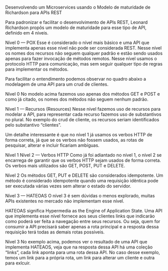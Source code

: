Desenvolvendo um Microservices usando o Modelo de maturidade de Richardson para APIs REST 

Para padronizar e facilitar o desenvolvimento de APIs REST, Leonard Richardson propôs um modelo de maturidade para esse tipo de API, definido em 4 níveis.

Nível 0 — POX
Esse é considerado o nível mais básico e uma API que implementa apenas esse nível não pode ser considerada REST.
Nesse nível os nomes dos recursos não seguem qualquer padrão e estão sendo usados apenas para fazer invocação de métodos remotos. 
Nesse nível usamos o protocolo HTTP para comunicação, mas sem seguir qualquer tipo de regras para implementar os métodos.

Para facilitar o entendimento podemos observar no quadro abaixo a modelagem de uma API para um crud de clientes.


Nível 0
No modelo acima fazemos uso apenas dos métodos GET e POST e como já citado, os nomes dos métodos não seguem nenhum padrão.

Nível 1 — Recursos (Resources)
Nesse nível fazemos uso de recursos para modelar a API, para representar cada recurso fazemos uso de substantivos no plural.
No exemplo do crud de cliente, os recursos seriam identificados pelo substantivo “clientes”.

Um detalhe interessante é que no nível 1 já usamos os verbos HTTP de forma correta, já que se os verbos não fossem usados, as rotas de pesquisar, alterar e incluir ficariam ambíguas.


Nível 1
Nível 2 — Verbos HTTP
Como já foi adiantado no nível 1, o nível 2 se encarrega de garantir que os verbos HTTP sejam usados de forma correta. Os verbos mais utilizados são GET, POST, PUT e DELETE.


Nível 2
Os métodos GET, PUT e DELETE são considerados idempotente.
Um método é considerado idempotente quando uma requisição idêntica pode ser executada várias vezes sem alterar o estado do servidor.

Nível 3 — HATEOAS
O nível 3 é sem dúvidas o menos explorado, muitas APIs existentes no mercado não implementam esse nível.

HATEOAS significa Hypermedia as the Engine of Application State. 
Uma API que implementa esse nível fornece aos seus clientes links que indicarão como poderá ser feita a navegação entre seus recursos. 
Ou seja, quem for consumir a API precisará saber apenas a rota principal e a resposta dessa requisição terá todas as demais rotas possíveis.


Nível 3
No exemplo acima, podemos ver o resultado de uma API que implementa HATEAOS, veja que na resposta dessa API há uma coleção “links”, cada link aponta para uma rota dessa API. 
No caso desse exemplo, temos um link para a própria rota, um link para alterar um cliente e outra para exlcuir.
